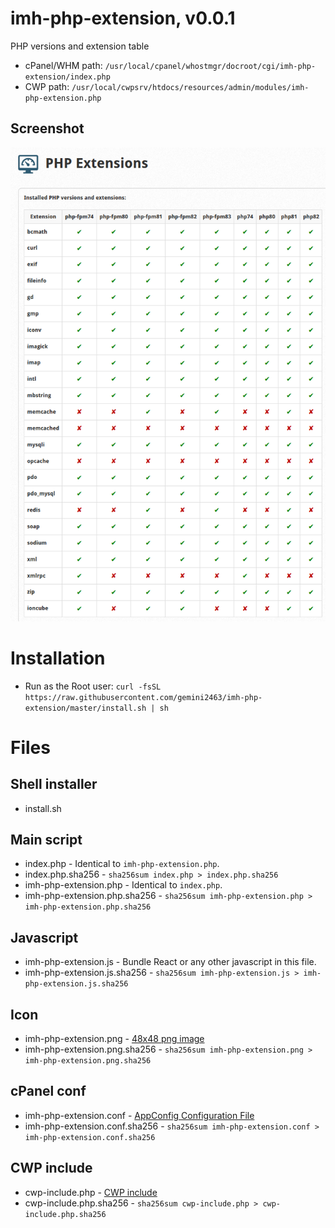 # imh-php-extension, v0.0.1

PHP versions and extension table

- cPanel/WHM path: `/usr/local/cpanel/whostmgr/docroot/cgi/imh-php-extension/index.php`
- CWP path: `/usr/local/cwpsrv/htdocs/resources/admin/modules/imh-php-extension.php`

## Screenshot

![Screenshot](screenshot.png)

# Installation

- Run as the Root user: `curl -fsSL https://raw.githubusercontent.com/gemini2463/imh-php-extension/master/install.sh | sh`

# Files

## Shell installer

- install.sh

## Main script

- index.php - Identical to `imh-php-extension.php`.
- index.php.sha256 - `sha256sum index.php > index.php.sha256`
- imh-php-extension.php - Identical to `index.php`.
- imh-php-extension.php.sha256 - `sha256sum imh-php-extension.php > imh-php-extension.php.sha256`

## Javascript

- imh-php-extension.js - Bundle React or any other javascript in this file.
- imh-php-extension.js.sha256 - `sha256sum imh-php-extension.js > imh-php-extension.js.sha256`

## Icon

- imh-php-extension.png - [48x48 png image](https://api.docs.cpanel.net/guides/guide-to-whm-plugins/guide-to-whm-plugins-plugin-files/#icons)
- imh-php-extension.png.sha256 - `sha256sum imh-php-extension.png > imh-php-extension.png.sha256`

## cPanel conf
- imh-php-extension.conf - [AppConfig Configuration File](https://api.docs.cpanel.net/guides/guide-to-whm-plugins/guide-to-whm-plugins-appconfig-configuration-file)
- imh-php-extension.conf.sha256 - `sha256sum imh-php-extension.conf > imh-php-extension.conf.sha256`

## CWP include

- cwp-include.php - [CWP include](https://wiki.centos-webpanel.com/how-to-build-a-cwp-module)
- cwp-include.php.sha256 - `sha256sum cwp-include.php > cwp-include.php.sha256`

